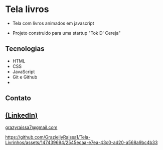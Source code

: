 # Tela livros 
 
 - Tela com livros animados em javascript

 - Projeto construido para uma startup "Tok D' Cereja"

## Tecnologias

- HTML
- CSS
- JavaScript
- Git e Github
- 
## Contato
[(LinkedIn)](https://www.linkedin.com/in/grazielly-raissa-pereira-b511342b6?utm_source=share&utm_campaign=share_via&utm_content=profile&utm_medium=android_app)
-----
grazyraissa7@gmail.com


https://github.com/GraziellyRaissa1/Tela-Livrinhos/assets/147439694/2545ecaa-e7ea-43c0-ad20-a568a9bc4b33

